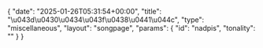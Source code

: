 {
    "date": "2025-01-26T05:31:54+00:00",
    "title": "\u043d\u0430\u0434\u043f\u0438\u0441\u044c",
    "type": "miscellaneous",
    "layout": "songpage",
    "params": {
        "id": "nadpis",
        "tonality": ""
    }
}